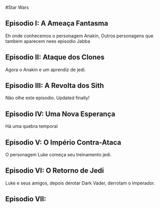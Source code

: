 #Star Wars

## Episodio I: A Ameaça Fantasma

Eh onde conhecemos o personagem Anakin, Outros personagens que
tambem aparecem nees episodio Jabba

## Episodio II: Ataque dos Clones

Agora o Anakin e um aprendiz de jedi.

## Episodio III: A Revolta dos Sith

Não olhe este episodio. Updated finally!

## Episodio IV: Uma Nova Esperança

Há uma quebra temporal

## Episodio V: O Império Contra-Ataca

O personagem Luke começa seu treinamento jedi.

## Episodio VI: O Retorno de Jedi

Luke e seus amigos, depois derotar Dark Vader, derrotam o Imperador.

## Episodio VII: 
